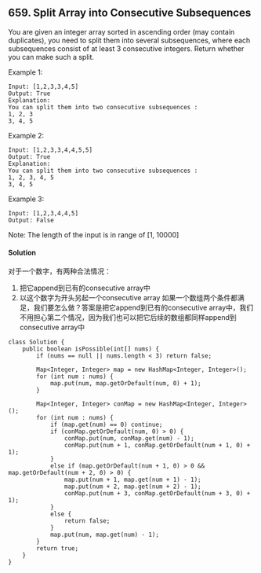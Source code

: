## 659. Split Array into Consecutive Subsequences
You are given an integer array sorted in ascending order (may contain duplicates), you need to split them into several subsequences, where each subsequences consist of at least 3 consecutive integers. Return whether you can make such a split.

Example 1:
~~~
Input: [1,2,3,3,4,5]
Output: True
Explanation:
You can split them into two consecutive subsequences :
1, 2, 3
3, 4, 5
~~~

Example 2:
~~~
Input: [1,2,3,3,4,4,5,5]
Output: True
Explanation:
You can split them into two consecutive subsequences :
1, 2, 3, 4, 5
3, 4, 5
~~~

Example 3:
~~~
Input: [1,2,3,4,4,5]
Output: False
~~~

Note:
The length of the input is in range of [1, 10000]

#### Solution
对于一个数字，有两种合法情况：
1. 把它append到已有的consecutive array中
2. 以这个数字为开头另起一个consecutive array
如果一个数组两个条件都满足，我们要怎么做？答案是把它append到已有的consecutive array中，我们不用担心第二个情况，因为我们也可以把它后续的数组都同样append到consecutive array中
~~~
class Solution {
    public boolean isPossible(int[] nums) {
        if (nums == null || nums.length < 3) return false;

        Map<Integer, Integer> map = new HashMap<Integer, Integer>();
        for (int num : nums) {
            map.put(num, map.getOrDefault(num, 0) + 1);
        }

        Map<Integer, Integer> conMap = new HashMap<Integer, Integer>();
        for (int num : nums) {
            if (map.get(num) == 0) continue;
            if (conMap.getOrDefault(num, 0) > 0) {
                conMap.put(num, conMap.get(num) - 1);
                conMap.put(num + 1, conMap.getOrDefault(num + 1, 0) + 1);
            }
            else if (map.getOrDefault(num + 1, 0) > 0 && map.getOrDefault(num + 2, 0) > 0) {
                map.put(num + 1, map.get(num + 1) - 1);
                map.put(num + 2, map.get(num + 2) - 1);
                conMap.put(num + 3, conMap.getOrDefault(num + 3, 0) + 1);
            }
            else {
                return false;
            }
            map.put(num, map.get(num) - 1);
        }
        return true;
    }
}
~~~
